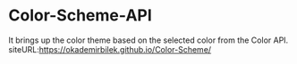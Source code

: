 # Color-Scheme-API
It brings up the color theme based on the selected color from the Color API.
siteURL:https://okademirbilek.github.io/Color-Scheme/
